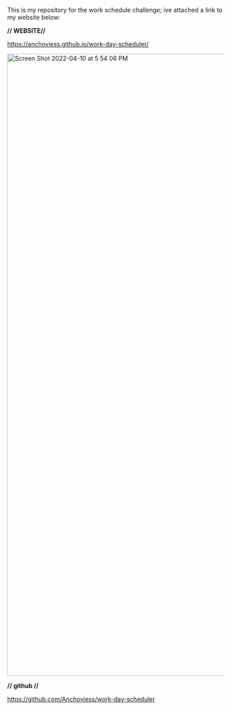 This is my repository for the work schedule challenge; ive attached a link to my website below:

**// WEBSITE//**

https://anchoviess.github.io/work-day-scheduler/


<img width="1440" alt="Screen Shot 2022-04-10 at 5 54 06 PM" src="https://user-images.githubusercontent.com/97990379/162648430-1ed97ab9-6d48-4945-8d42-9a5aa0f72aec.png">

**// github //**

https://github.com/Anchoviess/work-day-scheduler

